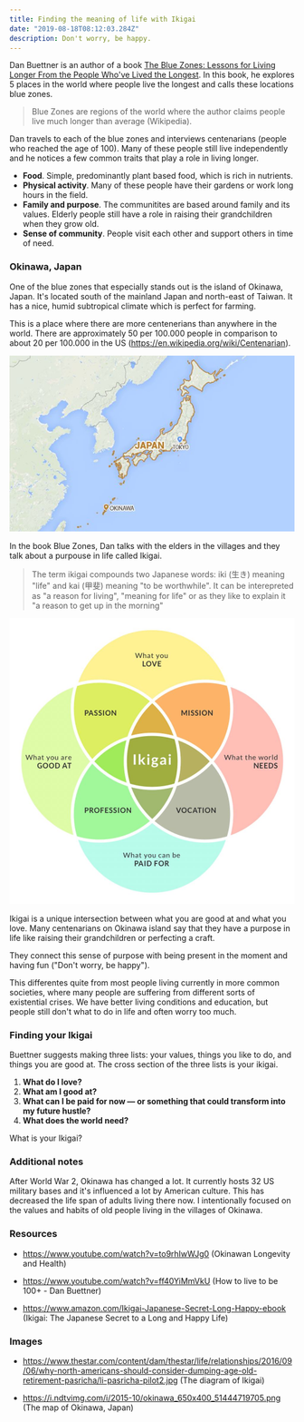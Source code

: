 ```yaml
---
title: Finding the meaning of life with Ikigai
date: "2019-08-18T08:12:03.284Z"
description: Don't worry, be happy.
---
```


Dan Buettner is an author of a book [The Blue Zones: Lessons for Living Longer From the People Who've Lived the Longest](https://www.amazon.com/Blue-Zones-Lessons-Living-Longest/dp/1426207557). In this book, he explores 5 places in the world where people live the longest and calls these locations blue zones.

> Blue Zones are regions of the world where the author claims people live much longer than average (Wikipedia).

Dan travels to each of the blue zones and interviews centenarians (people who reached the age of 100). Many of these people still live independently and he notices a few common traits that play a role in living longer.

- **Food**. Simple, predominantly plant based food, which is rich in nutrients.
- **Physical activity**. Many of these people have their gardens or work long hours in the field.
- **Family and purpose**. The communitites are based around family and its values. Elderly people still have a role in raising their grandchildren when they grow old.
- **Sense of community**. People visit each other and support others in time of need.

### Okinawa, Japan

One of the blue zones that especially stands out is the island of Okinawa, Japan. It's located south of the mainland Japan and north-east of Taiwan. It has a nice, humid subtropical climate which is perfect for farming.

This is a place where there are more centenerians than anywhere in the world. There are approximately 50 per 100.000 people in comparison to about 20 per 100.000 in the US (https://en.wikipedia.org/wiki/Centenarian).

![Okinawa map](./okinawa-map.jpg)

In the book Blue Zones, Dan talks with the elders in the villages and they talk about a purpouse in life called Ikigai.

> The term ikigai compounds two Japanese words: iki (生き) meaning "life" and kai (甲斐) meaning "to be worthwhile". It can be interepreted as "a reason for living", "meaning for life" or as they like to explain it "a reason to get up in the morning"

![Ikigai diagram](./ikigai-diagram.jpg)

Ikigai is a unique intersection between what you are good at and what you love. Many centenarians on Okinawa island say that they have a purpose in life like raising their grandchildren or perfecting a craft.

They connect this sense of purpose with being present in the moment and having fun ("Don't worry, be happy").

This differentes quite from most people living currently in more common societies, where many people are suffering from different sorts of existential crises. We have better living conditions and education, but people still don't what to do in life and often worry too much.

### Finding your Ikigai

Buettner suggests making three lists: your values, things you like to do, and things you are good at. The cross section of the three lists is your ikigai.

1. **What do I love?**
2. **What am I good at?**
3. **What can I be paid for now — or something that could transform into my future hustle?**
4. **What does the world need?**

What is your Ikigai?

### Additional notes

After World War 2, Okinawa has changed a lot. It currently hosts 32 US military bases and it's influenced a lot by American culture. This has decreased the life span of adults living there now. I intentionally focused on the values and habits of old people living in the villages of Okinawa.

### Resources

- https://www.youtube.com/watch?v=to9rhIwWJg0 (Okinawan Longevity and Health)

- https://www.youtube.com/watch?v=ff40YiMmVkU (How to live to be 100+ - Dan Buettner)

- https://www.amazon.com/Ikigai-Japanese-Secret-Long-Happy-ebook (Ikigai: The Japanese Secret to a Long and Happy Life)

### Images

- https://www.thestar.com/content/dam/thestar/life/relationships/2016/09/06/why-north-americans-should-consider-dumping-age-old-retirement-pasricha/li-pasricha-pilot2.jpg (The diagram of Ikigai)

- https://i.ndtvimg.com/i/2015-10/okinawa_650x400_51444719705.png (The map of Okinawa, Japan)
